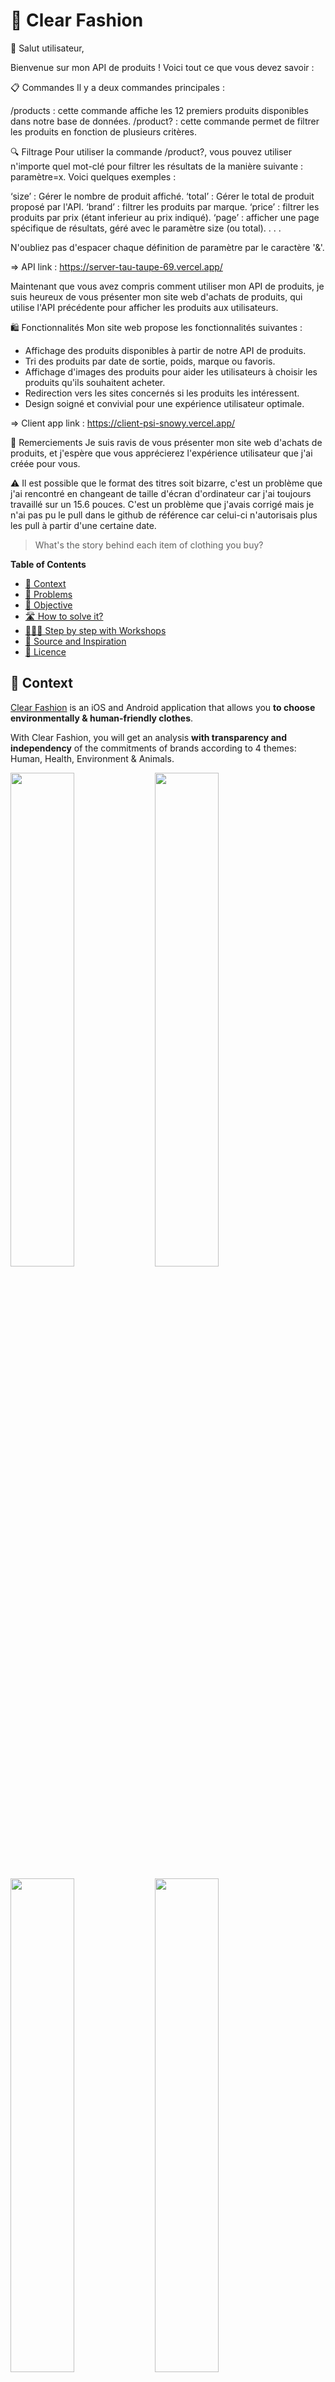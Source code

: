 # 👕 Clear Fashion 

👋 Salut utilisateur,

Bienvenue sur mon API de produits ! Voici tout ce que vous devez savoir :

📋 Commandes
Il y a deux commandes principales :

/products : cette commande affiche les 12 premiers produits disponibles dans notre base de données.
/product? : cette commande permet de filtrer les produits en fonction de plusieurs critères.

🔍 Filtrage
Pour utiliser la commande /product?, vous pouvez utiliser n'importe quel mot-clé pour filtrer les résultats de la manière suivante : paramètre=x. Voici quelques exemples :

‘size’ : Gérer le nombre de produit affiché.
‘total’ : Gérer le total de produit proposé par l'API.
‘brand’ : filtrer les produits par marque.
‘price’ : filtrer les produits par prix (étant inferieur au prix indiqué).
‘page’ : afficher une page spécifique de résultats, géré avec le paramètre size (ou total).
. . .

N'oubliez pas d'espacer chaque définition de paramètre par le caractère '&'.

=> API link : https://server-tau-taupe-69.vercel.app/

Maintenant que vous avez compris comment utiliser mon API de produits, je suis heureux de vous présenter mon site web d'achats de produits, qui utilise l'API précédente pour afficher les produits aux utilisateurs.

🛍️ Fonctionnalités
Mon site web propose les fonctionnalités suivantes :

- Affichage des produits disponibles à partir de notre API de produits.
- Tri des produits par date de sortie, poids, marque ou favoris.
- Affichage d'images des produits pour aider les utilisateurs à choisir les produits qu'ils souhaitent acheter.
- Redirection vers les sites concernés si les produits les intéressent.
- Design soigné et convivial pour une expérience utilisateur optimale.

=> Client app link : https://client-psi-snowy.vercel.app/ 

🙏 Remerciements
Je suis ravis de vous présenter mon site web d'achats de produits, et j'espère que vous apprécierez l'expérience utilisateur que j'ai créée pour vous.

⚠️ Il est possible que le format des titres soit bizarre, c'est un problème que j'ai rencontré en changeant de taille d'écran d'ordinateur car j'ai toujours travaillé sur un 15.6 pouces. C'est un problème que j'avais corrigé mais je n'ai pas pu le pull dans le github de référence car celui-ci n'autorisais plus les pull à partir d'une certaine date.

> What's the story behind each item of clothing you buy?

<!-- START doctoc generated TOC please keep comment here to allow auto update -->
<!-- DON'T EDIT THIS SECTION, INSTEAD RE-RUN doctoc TO UPDATE -->
**Table of Contents**

- [📱 Context](#-context)
- [🤔 Problems](#-problems)
- [🎯 Objective](#-objective)
- [🛣 How to solve it?](#%F0%9F%9B%A3-how-to-solve-it)
- [👩🏽‍💻 Step by step with Workshops](#%E2%80%8D-step-by-step-with-workshops)
- [🌱 Source and Inspiration](#-source-and-inspiration)
- [📝 Licence](#-licence)

<!-- END doctoc generated TOC please keep comment here to allow auto update -->

## 📱 Context

[Clear Fashion](https://www.clear-fashion.com/) is an iOS and Android application that allows you **to choose environmentally & human-friendly clothes**.

With Clear Fashion, you will get an analysis **with transparency and independency** of the commitments of brands according to 4 themes: Human, Health, Environment & Animals.


<img src="./docs/zara.png" width="45%"/> <img src="./docs/uniqlo.png" width="45%"/>

<img src="./docs/decathlon.png" width="45%"/> <img src="./docs/ask.png" width="45%"/>

<img src="./docs/top.png" width="45%"/> <img src="./docs/green-lion.png" width="45%"/>

## 🤔 Problems

Clear Fashion is particularly committed to ensuring that there are **no conflicts due to commercial interests**.

My problem is simple and time-consuming: **I cannot consult on the same page all the products of my favorite brands.**

I have to browse each e-shop brand to look for a product.

![Shops](./docs/shops.jpg)

## 🎯 Objective

**Build a web application to list my favorite top responsible Brands Products.**

## 🛣 How to solve it?

1. 👖 **Manipulate Products**: How to [manipulate](https://github.com/92bondstreet/javascript-empire/blob/master/themes/1.md#about-javascript) the products in the [browser](https://github.com/92bondstreet/javascript-empire/blob/master/themes/1.md#about-htmlcss)
2. 🧹 **Scrape Products**: How to [fetch](https://github.com/92bondstreet/javascript-empire/blob/master/themes/2.md#about-nodejs) Products from different website sources
3. 📱 **Render Products in the browser**: How to [interact](https://github.com/92bondstreet/javascript-empire/blob/master/themes/2.md#about-react) with the Products in the browser
4. 💽 **Save Products in database**: How to avoid to scrape again and again the same data
5. ⤵️ **Request Products with an api**: How to [give access](https://github.com/92bondstreet/javascript-empire/blob/master/themes/3.md#about-restful-and-graphql-api) to your data
6. 🐛 **Test your code**: How to [ensure quality](https://github.com/92bondstreet/javascript-empire/blob/master/themes/3.md#about-test-driven-development) and confidence
7. 🚀 **Deploy in production**: How to [give access](https://github.com/92bondstreet/javascript-empire/blob/master/themes/3.md#about-serverless) to anyone

## 👩🏽‍💻 Step by step with Workshops

![Maps](./docs/map.jpg)


With [javascript-empire](https://github.com/92bondstreet/javascript-empire#%EF%B8%8F-the-3-themes) themes, we'll follow next workshops to solve our problem:

| Step | Workshops | Planned Date
| --- | --- | ---
| 1 | [Manipulate data with JavaScript in the browser](./workshops/1-manipulate-javascript.md) | January 2023
| 2 | [Interact data with JavaScript, HTML and CSS in the browser again](./workshops/2-interact-js-css.md) | January 2023
| 3 | [Scrape data with Node.js](./workshops/3-scrape-node.md) | February 2023
| 4 | [Save data in a Database with MongoDB](./workshops/4-store-mongodb.md) | February 2023
| 5 | [Build an api with Express to request data](./workshops/5-api-express.md) | February 2023
| 6 | Test your code with Jest | March 2023
| 7 | [Deploy in production with Vercel](./workshops/7-deploy.md) | March 2023
| 8 | Render data with React | March 2023


## 🌱 Source and Inspiration

* [Clear Fashion](https://www.clear-fashion.com/)

## 📝 Licence

[Uncopyrighted](http://zenhabits.net/uncopyright/)
